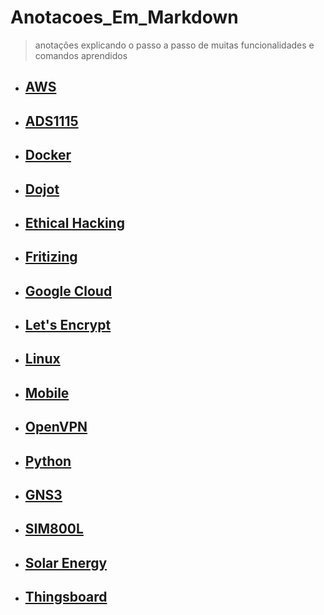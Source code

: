 # Anotacoes_Em_Markdown

> anotações explicando o passo a passo de muitas funcionalidades e comandos aprendidos

- ## [AWS](aws/README.md)
- ## [ADS1115](ads1115/README.md)
- ## [Docker](docker/README.md)
- ## [Dojot](dojot/README.md)
- ## [Ethical Hacking](ethical-hacking/README.md)
- ## [Fritizing](fritizing/README.md)
- ## [Google Cloud](google-cloud/README.md)
- ## [Let's Encrypt](lets-encrypt-ssl/README.md)
- ## [Linux](linux/README.md)
- ## [Mobile](mobile/README.md)
- ## [OpenVPN](openvpn/README.md)
- ## [Python](python/README.md)
- ## [GNS3](gns3/README.md)
- ## [SIM800L](sim800l/README.md)
- ## [Solar Energy](solar-energy/README.md)
- ## [Thingsboard](thingsboard/README.md)